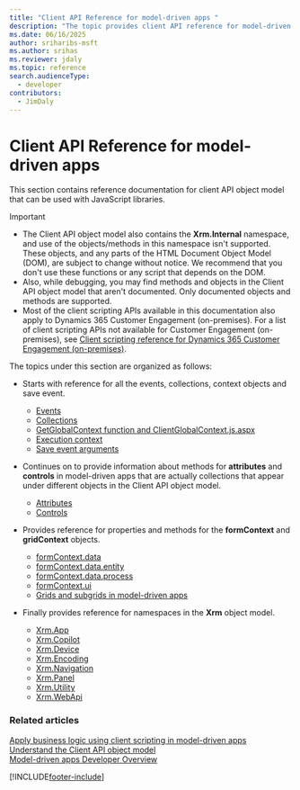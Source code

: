 ```yaml
---
title: "Client API Reference for model-driven apps "
description: "The topic provides client API reference for model-driven apps."
ms.date: 06/16/2025
author: sriharibs-msft
ms.author: srihas
ms.reviewer: jdaly
ms.topic: reference
search.audienceType: 
  - developer
contributors:
  - JimDaly
---
```

# Client API Reference for model-driven apps



This section contains reference documentation for client API object model that can be used with JavaScript libraries.

> [!IMPORTANT]
> - The Client API object model also contains the **Xrm.Internal** namespace, and use of the objects/methods in this namespace isn't supported. These objects, and any parts of the HTML Document Object Model (DOM), are subject to change without notice. We recommend that you don't use these functions or any script that depends on the DOM.
> - Also, while debugging, you may find methods and objects in the Client API object model that aren't documented. Only documented objects and methods are supported.
> - Most of the client scripting APIs available in this documentation also apply to Dynamics 365 Customer Engagement (on-premises). For a list of client scripting APIs not available for Customer Engagement (on-premises), see [Client scripting reference for Dynamics 365 Customer Engagement (on-premises)](/dynamics365/customerengagement/on-premises/developer/clientapi/reference).

The topics under this section are organized as follows:

- Starts with reference for all the events, collections, context objects and save event.
   - [Events](reference/events.md)
   - [Collections](reference/collections.md)
   - [GetGlobalContext function and ClientGlobalContext.js.aspx](reference/GetGlobalContext-ClientGlobalContext.js.aspx.md)
   - [Execution context](reference/execution-context.md)
   - [Save event arguments](reference/save-event-arguments.md)

- Continues on to provide information about methods for **attributes** and **controls** in model-driven apps that are actually collections that appear under different objects in the Client API object model.

   - [Attributes](reference/attributes.md)
   - [Controls](reference/controls.md)

- Provides reference for properties and methods for the **formContext** and **gridContext** objects.

   - [formContext.data ](reference/formContext-data.md)
   - [formContext.data.entity ](reference/formContext-data-entity.md)
   - [formContext.data.process ](reference/formContext-data-process.md)
   - [formContext.ui ](reference/formContext-ui.md)
   - [Grids and subgrids in model-driven apps ](reference/grids.md)

- Finally provides reference for namespaces in the **Xrm** object model.

   - [Xrm.App](reference/xrm-app.md)
   - [Xrm.Copilot](reference/xrm-copilot.md)
   - [Xrm.Device](reference/xrm-device.md)
   - [Xrm.Encoding](reference/xrm-encoding.md)
   - [Xrm.Navigation](reference/xrm-navigation.md)
   - [Xrm.Panel](reference/xrm-panel.md)
   - [Xrm.Utility](reference/xrm-utility.md)
   - [Xrm.WebApi](reference/xrm-webapi.md)



### Related articles

[Apply business logic using client scripting in model-driven apps](../client-scripting.md)   
[Understand the Client API object model](understand-clientapi-object-model.md)   
[Model-driven apps Developer Overview](../overview.md)


[!INCLUDE[footer-include](../../../includes/footer-banner.md)]
